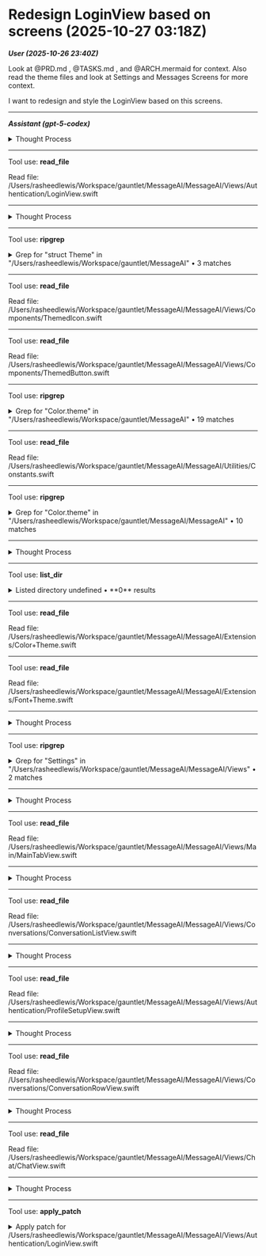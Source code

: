 <!-- Generated by SpecStory -->

<!-- cursor Session a97794a7-a7af-400e-a527-e50f66918887 (2025-10-27 03:18Z) -->

# Redesign LoginView based on screens (2025-10-27 03:18Z)

_**User (2025-10-26 23:40Z)**_

Look at @PRD.md , @TASKS.md , and @ARCH.mermaid for context. Also read the theme files and look at Settings and Messages Screens for more context.

I want to redesign and style the LoginView based on this screens.

---

_**Assistant (gpt-5-codex)**_

<think><details><summary>Thought Process</summary>**Preparing to redesign LoginView**</details></think>

---

Tool use: **read_file**

Read file: /Users/rasheedlewis/Workspace/gauntlet/MessageAI/MessageAI/Views/Authentication/LoginView.swift

---

<think><details><summary>Thought Process</summary>**Searching for theme files**</details></think>

---

Tool use: **ripgrep**

<details>
<summary>Grep for "struct Theme" in "/Users/rasheedlewis/Workspace/gauntlet/MessageAI" • 3 matches</summary>

Output mode: content


| File | Content | Line |
|------|------|------|
| `./MessageAI/Views/Main/MainTabView.swift` | `private struct ThemedToast: View \{` | L249 |
| `./MessageAI/Views/Components/ThemedIcon.swift` | `struct ThemedIcon: View \{` | L3 |
| `./MessageAI/Views/Components/ThemedButton.swift` | `struct ThemedButtonStyle: ButtonStyle \{` | L3 |


</details>

---

Tool use: **read_file**

Read file: /Users/rasheedlewis/Workspace/gauntlet/MessageAI/MessageAI/Views/Components/ThemedIcon.swift

---

Tool use: **read_file**

Read file: /Users/rasheedlewis/Workspace/gauntlet/MessageAI/MessageAI/Views/Components/ThemedButton.swift

---

Tool use: **ripgrep**

<details>
<summary>Grep for "Color.theme" in "/Users/rasheedlewis/Workspace/gauntlet/MessageAI" • 19 matches</summary>

Output mode: content


| File | Content | Line |
|------|------|------|
| `./MessageAI/Views/Group/GroupCreationView.swift` | `Color.theme.primaryVariant.ignoresSafeArea()` | L24 |
| `./MessageAI/Views/Group/GroupCreationView.swift` | `.toolbarBackground(Color.theme.primaryVariant, for: .navigationBar)` | L45 |
| `./MessageAI/Views/Group/GroupCreationView.swift` | `.foregroundStyle(Color.theme.accent)` | L50 |
| `./MessageAI/Views/Group/GroupCreationView.swift` | `.foregroundStyle(Color.theme.accent)` | L71 |
| `./MessageAI/Views/Group/GroupCreationView.swift` | `.shadow(color: Color.theme.accent.opacity(0.4), radius: 8)` | L72 |
| `./MessageAI/Views/Group/GroupCreationView.swift` | `.fill(Color.theme.accent.opacity(0.3))` | L74 |
| `./MessageAI/Views/Group/GroupCreationView.swift` | `.foregroundStyle(Color.theme.textOnPrimary.opacity(0.6))` | L86 |
| `./MessageAI/Views/Group/GroupCreationView.swift` | `.foregroundStyle(Color.theme.textOnPrimary)` | L92 |
| `./MessageAI/Views/Group/GroupCreationView.swift` | `.background(Color.theme.primaryVariant.opacity(0.4))` | L94 |
| `./MessageAI/Views/Group/GroupCreationView.swift` | `.fill(Color.theme.surface.opacity(0.2))` | L108 |
| `./MessageAI/Views/Group/GroupCreationView.swift` | `.stroke(Color.theme.accent.opacity(0.4), lineWidth: 2)` | L112 |
| `./MessageAI/Views/Group/GroupCreationView.swift` | `ThemedIcon(systemName: "photo", state: .custom(Color.theme.textOnPrimary.opacity(0.7), glow: false), size: 22)` | L122 |
| `./MessageAI/Views/Group/GroupCreationView.swift` | `.foregroundStyle(Color.theme.textOnPrimary)` | L129 |
| `./MessageAI/Views/Group/GroupCreationView.swift` | `.foregroundStyle(Color.theme.textOnPrimary.opacity(0.6))` | L132 |
| `./MessageAI/Views/Group/GroupCreationView.swift` | `ThemedIcon(systemName: "chevron.right", state: .custom(Color.theme.accent, glow: false), size: 16)` | L135 |
| `./MessageAI/Views/Group/GroupCreationView.swift` | `.background(Color.theme.primaryVariant.opacity(0.35))` | L138 |
| `./MessageAI/Views/Group/GroupCreationView.swift` | `.foregroundStyle(Color.theme.textOnPrimary.opacity(0.7))` | L153 |
| `./MessageAI/Views/Group/GroupCreationView.swift` | `.foregroundStyle(Color.theme.textOnPrimary.opacity(0.6))` | L158 |
| `./MessageAI/Views/Group/GroupCreationView.swift` | `.foregroundStyle(Color.theme.textOnPrimary)` | L170 |


</details>

---

Tool use: **read_file**

Read file: /Users/rasheedlewis/Workspace/gauntlet/MessageAI/MessageAI/Utilities/Constants.swift

---

Tool use: **ripgrep**

<details>
<summary>Grep for "Color.theme" in "/Users/rasheedlewis/Workspace/gauntlet/MessageAI/MessageAI" • 10 matches</summary>

Output mode: content


| File | Content | Line |
|------|------|------|
| `MessageAI/Views/Components/ThemedIcon.swift` | `return Color.theme.accent` | L19 |
| `MessageAI/Views/Components/ThemedIcon.swift` | `return Color.theme.disabled` | L21 |
| `MessageAI/Views/Components/ThemedIcon.swift` | `.fill(Color.theme.primaryVariant.opacity(0.12))` | L55 |
| `MessageAI/Views/Components/ThemedButton.swift` | `return Color.theme.textOnPrimary` | L30 |
| `MessageAI/Views/Components/ThemedButton.swift` | `return Color.theme.textOnSurface.opacity(0.6)` | L32 |
| `MessageAI/Views/Components/ThemedButton.swift` | `return Color.theme.secondary` | L34 |
| `MessageAI/Views/Components/ThemedButton.swift` | `return Color.theme.accent` | L36 |
| `MessageAI/Views/Components/ThemedButton.swift` | `Color.theme.secondary` | L44 |
| `MessageAI/Views/Components/ThemedButton.swift` | `Color.theme.disabled.opacity(0.3)` | L46 |
| `MessageAI/Views/Components/ThemedButton.swift` | `.stroke(Color.theme.secondary, lineWidth: 1)` | L59 |


</details>

---

<think><details><summary>Thought Process</summary>**Checking for theme files**</details></think>

---

Tool use: **list_dir**

<details>
            <summary>Listed directory undefined • **0** results</summary>
        
No results found
</details>

---

Tool use: **read_file**

Read file: /Users/rasheedlewis/Workspace/gauntlet/MessageAI/MessageAI/Extensions/Color+Theme.swift

---

Tool use: **read_file**

Read file: /Users/rasheedlewis/Workspace/gauntlet/MessageAI/MessageAI/Extensions/Font+Theme.swift

---

<think><details><summary>Thought Process</summary>**Searching for theme and settings files**</details></think>

---

Tool use: **ripgrep**

<details>
<summary>Grep for "Settings" in "/Users/rasheedlewis/Workspace/gauntlet/MessageAI/MessageAI/Views" • 2 matches</summary>

Output mode: files_with_matches


| File |
|------|
| `MessageAI/Views/Authentication/ProfileSetupView.swift` |
| `MessageAI/Views/Main/MainTabView.swift` |


</details>

---

<think><details><summary>Thought Process</summary>**Preparing to redesign LoginView**</details></think>

---

Tool use: **read_file**

Read file: /Users/rasheedlewis/Workspace/gauntlet/MessageAI/MessageAI/Views/Main/MainTabView.swift

---

<think><details><summary>Thought Process</summary>**Reviewing message screen components**</details></think>

---

Tool use: **read_file**

Read file: /Users/rasheedlewis/Workspace/gauntlet/MessageAI/MessageAI/Views/Conversations/ConversationListView.swift

---

<think><details><summary>Thought Process</summary>**Inspecting theme and design references**</details></think>

---

Tool use: **read_file**

Read file: /Users/rasheedlewis/Workspace/gauntlet/MessageAI/MessageAI/Views/Authentication/ProfileSetupView.swift

---

<think><details><summary>Thought Process</summary>**Searching for theme references**</details></think>

---

Tool use: **read_file**

Read file: /Users/rasheedlewis/Workspace/gauntlet/MessageAI/MessageAI/Views/Conversations/ConversationRowView.swift

---

<think><details><summary>Thought Process</summary>**Reviewing theme and UI components**</details></think>

---

Tool use: **read_file**

Read file: /Users/rasheedlewis/Workspace/gauntlet/MessageAI/MessageAI/Views/Chat/ChatView.swift

---

<think><details><summary>Thought Process</summary>**Designing enhanced login view**

I'm mapping out a sizable redesign of the LoginView in SwiftUI to align it visually and thematically with the app’s settings and messages screens, focusing on a layered dark gradient background, glassmorphism cards, and consistent theme colors. The plan involves restructuring the body to use a GeometryReader with a ZStack for the background and a ScrollView containing hero, features, buttons, and footer sections. I'll create new private view properties like `background`, `heroSection`, `loginCard`, and `footerSection`, define feature data models for highlights, and carefully customize buttons including SignInWithApple with thematic styles and loading indicators to maintain existing functionality while modernizing the UI cohesively.
**Redesigning login view UI**

This large chunk outlines a complete redesign of the LoginView in SwiftUI to match a dark, gradient-themed style consistent with other app screens. I’m planning multiple computed subviews like a gradient background with layered circles, a hero section with branded icon and tagline, a glass-effect login card containing feature highlights, sign-in buttons styled for Google and Apple, and a footer with terms text. I’m carefully updating button styles for loading state and accessibility, embedding progress indicators, and creating supporting structs like LoginFeature and LoginFeatureRow to showcase feature bullets. It’s all about a rich, layered UI that blends gradients, translucency, and consistent theming while preserving functionality and smooth animations. Next, I’ll compose the final SwiftUI code for this redesign.</details></think>

---

Tool use: **apply_patch**

<details>
        <summary>Apply patch for /Users/rasheedlewis/Workspace/gauntlet/MessageAI/MessageAI/Views/Authentication/LoginView.swift</summary>
      

```diff
*** Begin Patch
*** Update File: /Users/rasheedlewis/Workspace/gauntlet/MessageAI/MessageAI/Views/Authentication/LoginView.swift
@@
 struct LoginView: View {
     @ObservedObject var viewModel: AuthenticationViewModel
     @State private var isShowingAlert = false
 
     var body: some View {
-        VStack(spacing: 32) {
-            Spacer()
-            VStack(spacing: 12) {
-                ThemedIcon(systemName: "message", state: .active, size: 48)
-
-                Text("Welcome to MessageAI")
-                    .font(.theme.display)
-                    .multilineTextAlignment(.center)
-
-                Text("Manage every fan DM effortlessly with AI-powered assistants.")
-                    .font(.theme.body)
-                    .foregroundStyle(Color.theme.textOnSurface.opacity(0.7))
-                    .multilineTextAlignment(.center)
-            }
-
-            VStack(spacing: 16) {
-                Button {
-                    signInWithGoogle()
-                } label: {
-                    HStack {
-                        GoogleGlyph()
-                        Text("Continue with Google")
-                            .font(.theme.button)
-                    }
-                    .frame(maxWidth: .infinity)
-                }
-                .buttonStyle(viewModel.state == .loading ? .primaryDisabledThemed : .primaryThemed)
-                .disabled(viewModel.state == .loading)
-
-                SignInWithAppleButton(.signIn) { request in
-                    let appleRequest = AuthenticationService.shared.makeAppleIDRequest()
-                    request.requestedScopes = appleRequest.requestedScopes ?? []
-                    request.nonce = appleRequest.nonce
-                } onCompletion: { result in
-                    handleAppleCompletion(result: result)
-                }
-                .frame(height: 50)
-                .signInWithAppleButtonStyle(.whiteOutline)
-                .opacity(viewModel.state == .loading ? 0.6 : 1)
-                .overlay(
-                    RoundedRectangle(cornerRadius: 8, style: .continuous)
-                        .stroke(Color.theme.secondary.opacity(0.2), lineWidth: viewModel.state == .loading ? 1 : 0)
-                )
-                .allowsHitTesting(viewModel.state != .loading)
-            }
-
-            if viewModel.state == .loading {
-                ProgressView("Signing in…")
-                    .font(.theme.body)
-            }
-
-            Button {
-                // Future enhancement: show AI assistant support sheet
-            } label: {
-                Text("Need a hand? Ask AI")
-            }
-            .buttonStyle(.tertiaryThemed)
-            .padding(.top, 8)
-
-            Spacer()
-
-            Text("By continuing you agree to our Terms of Service and Privacy Policy.")
-                .font(.theme.caption)
-                .foregroundStyle(Color.theme.textOnSurface.opacity(0.6))
-                .multilineTextAlignment(.center)
-                .padding(.horizontal)
-        }
-        .padding(.horizontal, 24)
+        GeometryReader { proxy in
+            ZStack {
+                background
+
+                ScrollView(.vertical, showsIndicators: false) {
+                    VStack(spacing: 32) {
+                        heroSection
+                        signInCard
+                        Spacer(minLength: 12)
+                        footerSection
+                    }
+                    .frame(minHeight: proxy.size.height, alignment: .top)
+                    .padding(.horizontal, 24)
+                    .padding(.vertical, 32)
+                }
+            }
+        }
         .alert(isPresented: $isShowingAlert) {
             Alert(title: Text("Authentication Error"), message: Text(viewModel.error ?? "Unknown error"), dismissButton: .default(Text("OK")))
         }
         .onChange(of: viewModel.error) { _, error in
             isShowingAlert = error != nil
         }
+        .animation(.spring(response: 0.45, dampingFraction: 0.85, blendDuration: 0.25), value: viewModel.state)
     }
 
     private func signInWithGoogle() {
         guard let rootVC = UIApplication.shared.connectedScenes
             .compactMap({ ($0 as? UIWindowScene)?.keyWindow })
@@
     }
 }
 
 #Preview {
     LoginView(viewModel: AuthenticationViewModel())
 }
 
+private extension LoginView {
+    var background: some View {
+        ZStack {
+            LinearGradient(
+                colors: [Color.theme.primaryVariant, Color.theme.primary],
+                startPoint: .topLeading,
+                endPoint: .bottomTrailing
+            )
+
+            RadialGradient(
+                colors: [Color.theme.accent.opacity(0.35), Color.clear],
+                center: .topLeading,
+                startRadius: 20,
+                endRadius: 420
+            )
+
+            RadialGradient(
+                colors: [Color.theme.secondary.opacity(0.25), Color.clear],
+                center: .bottomTrailing,
+                startRadius: 40,
+                endRadius: 360
+            )
+
+            Circle()
+                .fill(Color.theme.accent.opacity(0.2))
+                .frame(width: 280, height: 280)
+                .blur(radius: 120)
+                .offset(x: -140, y: -220)
+
+            Circle()
+                .fill(Color.theme.secondary.opacity(0.18))
+                .frame(width: 260, height: 260)
+                .blur(radius: 140)
+                .offset(x: 180, y: 260)
+        }
+        .ignoresSafeArea()
+    }
+
+    var heroSection: some View {
+        VStack(spacing: 16) {
+            ZStack {
+                RoundedRectangle(cornerRadius: 32, style: .continuous)
+                    .fill(
+                        LinearGradient(
+                            colors: [Color.theme.accent.opacity(0.55), Color.theme.secondary.opacity(0.55)],
+                            startPoint: .topLeading,
+                            endPoint: .bottomTrailing
+                        )
+                    )
+                    .frame(width: 96, height: 96)
+                    .shadow(color: Color.theme.accent.opacity(0.45), radius: 28, x: 0, y: 18)
+                    .overlay(
+                        RoundedRectangle(cornerRadius: 32, style: .continuous)
+                            .stroke(Color.white.opacity(0.25), lineWidth: 1)
+                    )
+
+                ThemedIcon(systemName: "message.fill", state: .custom(Color.white, glow: false), size: 40)
+            }
+
+            Text("MessageAI")
+                .font(.theme.display)
+                .foregroundStyle(Color.white)
+                .shadow(color: Color.theme.accent.opacity(0.55), radius: 18, x: 0, y: 0)
+
+            Capsule()
+                .fill(Color.theme.accent.opacity(0.35))
+                .frame(width: 120, height: 4)
+                .shadow(color: Color.theme.accent.opacity(0.4), radius: 10, x: 0, y: 0)
+
+            Text("Creators finally get an inbox tailored for high-volume DM workflows—powered by multi-agent AI.")
+                .font(.theme.body)
+                .foregroundStyle(Color.white.opacity(0.82))
+                .multilineTextAlignment(.center)
+                .padding(.horizontal, 12)
+        }
+        .frame(maxWidth: .infinity)
+    }
+
+    var signInCard: some View {
+        VStack(alignment: .leading, spacing: 24) {
+            cardHeader
+            featureHighlightsSection
+            actionButtons
+            gradientDivider
+            supportButton
+        }
+        .padding(24)
+        .background(
+            RoundedRectangle(cornerRadius: 28, style: .continuous)
+                .fill(Color.white.opacity(0.05))
+                .background(
+                    RoundedRectangle(cornerRadius: 28, style: .continuous)
+                        .fill(Color.white.opacity(0.02))
+                        .blur(radius: 60)
+                )
+        )
+        .overlay(
+            RoundedRectangle(cornerRadius: 28, style: .continuous)
+                .stroke(Color.white.opacity(0.14), lineWidth: 1)
+        )
+        .shadow(color: Color.black.opacity(0.4), radius: 24, x: 0, y: 18)
+        .shadow(color: Color.theme.accent.opacity(0.3), radius: 50, x: 0, y: 0)
+    }
+
+    var cardHeader: some View {
+        VStack(alignment: .leading, spacing: 12) {
+            Text("Log in to unlock your AI inbox")
+                .font(.theme.subhead)
+                .foregroundStyle(Color.theme.textOnPrimary)
+
+            Text("Bring AI copilots into your DM flow to auto-sort fans, surface collabs, and escalate urgent moments in seconds.")
+                .font(.theme.caption)
+                .foregroundStyle(Color.theme.textOnPrimary.opacity(0.75))
+        }
+    }
+
+    var featureHighlightsSection: some View {
+        VStack(spacing: 14) {
+            ForEach(featureHighlights) { feature in
+                LoginFeatureRow(feature: feature)
+            }
+        }
+    }
+
+    var actionButtons: some View {
+        VStack(spacing: 14) {
+            Button {
+                signInWithGoogle()
+            } label: {
+                HStack(spacing: 12) {
+                    GoogleGlyph()
+
+                    VStack(alignment: .leading, spacing: 2) {
+                        Text("Continue with Google")
+                            .font(.theme.bodyMedium)
+                        Text("Use your creator or team account")
+                            .font(.theme.caption)
+                            .foregroundStyle(Color.theme.textOnPrimary.opacity(0.7))
+                    }
+
+                    Spacer()
+
+                    Image(systemName: "arrow.right")
+                        .font(.theme.caption)
+                        .foregroundStyle(Color.theme.textOnPrimary.opacity(0.6))
+                }
+                .frame(maxWidth: .infinity)
+            }
+            .buttonStyle(viewModel.state == .loading ? .primaryDisabledThemed : .primaryThemed)
+            .disabled(viewModel.state == .loading)
+
+            SignInWithAppleButton(.signIn) { request in
+                let appleRequest = AuthenticationService.shared.makeAppleIDRequest()
+                request.requestedScopes = appleRequest.requestedScopes ?? []
+                request.nonce = appleRequest.nonce
+            } onCompletion: { result in
+                handleAppleCompletion(result: result)
+            }
+            .frame(height: 52)
+            .frame(maxWidth: .infinity)
+            .signInWithAppleButtonStyle(.white)
+            .clipShape(RoundedRectangle(cornerRadius: 12, style: .continuous))
+            .overlay(
+                RoundedRectangle(cornerRadius: 12, style: .continuous)
+                    .stroke(Color.white.opacity(0.2), lineWidth: 1)
+            )
+            .opacity(viewModel.state == .loading ? 0.7 : 1)
+            .allowsHitTesting(viewModel.state != .loading)
+
+            if viewModel.state == .loading {
+                ProgressView("Signing in…")
+                    .font(.theme.caption)
+                    .foregroundStyle(Color.theme.textOnPrimary.opacity(0.8))
+                    .tint(Color.theme.accent)
+            }
+        }
+    }
+
+    var gradientDivider: some View {
+        Rectangle()
+            .fill(
+                LinearGradient(
+                    colors: [Color.white.opacity(0.0), Color.white.opacity(0.25), Color.white.opacity(0.0)],
+                    startPoint: .leading,
+                    endPoint: .trailing
+                )
+            )
+            .frame(height: 1)
+            .padding(.top, 8)
+    }
+
+    var supportButton: some View {
+        Button {
+            // Future enhancement: show AI assistant support sheet
+        } label: {
+            HStack(alignment: .center, spacing: 14) {
+                Image(systemName: "sparkles")
+                    .font(.theme.captionMedium)
+                    .foregroundStyle(Color.theme.accent)
+                    .frame(width: 34, height: 34)
+                    .background(
+                        RoundedRectangle(cornerRadius: 12, style: .continuous)
+                            .fill(Color.theme.accent.opacity(0.16))
+                    )
+
+                VStack(alignment: .leading, spacing: 4) {
+                    Text("Need a hand? Ask AI")
+                        .font(.theme.bodyMedium)
+                        .foregroundStyle(Color.theme.accent)
+                    Text("Let the assistant walk you through setup")
+                        .font(.theme.caption)
+                        .foregroundStyle(Color.theme.textOnPrimary.opacity(0.65))
+                }
+
+                Spacer()
+
+                Image(systemName: "arrow.up.right")
+                    .font(.theme.captionMedium)
+                    .foregroundStyle(Color.theme.accent.opacity(0.8))
+            }
+            .padding(.horizontal, 14)
+            .padding(.vertical, 12)
+            .background(
+                RoundedRectangle(cornerRadius: 18, style: .continuous)
+                    .fill(Color.theme.accent.opacity(0.12))
+                    .overlay(
+                        RoundedRectangle(cornerRadius: 18, style: .continuous)
+                            .stroke(Color.theme.accent.opacity(0.25), lineWidth: 1)
+                    )
+            )
+            .shadow(color: Color.theme.accent.opacity(0.25), radius: 16, x: 0, y: 10)
+        }
+        .buttonStyle(.plain)
+    }
+
+    var footerSection: some View {
+        VStack(spacing: 16) {
+            Text("By continuing you agree to our Terms of Service and Privacy Policy.")
+                .font(.theme.caption)
+                .foregroundStyle(Color.white.opacity(0.65))
+                .multilineTextAlignment(.center)
+                .padding(.horizontal, 16)
+        }
+        .frame(maxWidth: .infinity)
+    }
+
+    var featureHighlights: [LoginFeature] {
+        [
+            .init(
+                icon: "wand.and.stars",
+                title: "AI triages every DM",
+                subtitle: "Categorize fans, business leads, spam, and urgent messages instantly.",
+                tint: Color.theme.accent
+            ),
+            .init(
+                icon: "bolt.horizontal.circle",
+                title: "Respond in your voice",
+                subtitle: "Draft authentic replies with creator-specific tone and style guidance.",
+                tint: Color.theme.secondary
+            ),
+            .init(
+                icon: "chart.bar.xaxis",
+                title: "Surface what matters",
+                subtitle: "Prioritize collaborations, sentiment shifts, and high-value conversations.",
+                tint: Color(red: 0.42, green: 0.82, blue: 0.68)
+            )
+        ]
+    }
+}
+
+private struct LoginFeature: Identifiable {
+    let id = UUID()
+    let icon: String
+    let title: String
+    let subtitle: String
+    let tint: Color
+}
+
+private struct LoginFeatureRow: View {
+    let feature: LoginFeature
+
+    var body: some View {
+        HStack(alignment: .top, spacing: 14) {
+            ZStack {
+                RoundedRectangle(cornerRadius: 12, style: .continuous)
+                    .fill(feature.tint.opacity(0.18))
+                    .overlay(
+                        RoundedRectangle(cornerRadius: 12, style: .continuous)
+                            .stroke(feature.tint.opacity(0.45), lineWidth: 1)
+                    )
+                    .frame(width: 42, height: 42)
+                    .shadow(color: feature.tint.opacity(0.35), radius: 10, x: 0, y: 6)
+
+                Image(systemName: feature.icon)
+                    .font(.theme.captionMedium)
+                    .foregroundStyle(feature.tint)
+            }
+
+            VStack(alignment: .leading, spacing: 4) {
+                Text(feature.title)
+                    .font(.theme.bodyMedium)
+                    .foregroundStyle(Color.theme.textOnPrimary)
+                Text(feature.subtitle)
+                    .font(.theme.caption)
+                    .foregroundStyle(Color.theme.textOnPrimary.opacity(0.7))
+            }
+
+            Spacer(minLength: 0)
+        }
+    }
+}
+
 private struct GoogleGlyph: View {
     var body: some View {
         ZStack {
             Circle()
                 .fill(Color.white)
*** End Patch
```

---

Tool use: **ripgrep**

<details>
<summary>Grep for "TODO" in "/Users/rasheedlewis/Workspace/gauntlet/MessageAI/MessageAI/Views/Authentication/LoginView.swift" • 0 matches</summary>

Output mode: content


_No matches found_

</details>

---

Tool use: **read_file**

Read file: /Users/rasheedlewis/Workspace/gauntlet/MessageAI/MessageAI/Views/Authentication/LoginView.swift

---

<think><details><summary>Thought Process</summary>**Reviewing theme and style integration for LoginView**</details></think>

---

- Rebuilt `LoginView` into a gradient-backed, scrollable layout with a hero intro, glassmorphism sign-in card, and themed footer aligned to settings/messages styling.
- Added feature highlight rows plus richer Google/Apple sign-in treatments, progress feedback, and an AI support button to mirror the app’s assistant-forward voice.

```100:146:MessageAI/Views/Authentication/LoginView.swift
    var heroSection: some View {
        VStack(spacing: 16) {
            ZStack {
                RoundedRectangle(cornerRadius: 32, style: .continuous)
                    .fill(
                        LinearGradient(
                            colors: [Color.theme.accent.opacity(0.55), Color.theme.secondary.opacity(0.55)],
                            startPoint: .topLeading,
                            endPoint: .bottomTrailing
                        )
                    )
                    .frame(width: 96, height: 96)
                    .shadow(color: Color.theme.accent.opacity(0.45), radius: 28, x: 0, y: 18)
                    .overlay(
                        RoundedRectangle(cornerRadius: 32, style: .continuous)
                            .stroke(Color.white.opacity(0.25), lineWidth: 1)
                    )

                ThemedIcon(systemName: "message.fill", state: .custom(Color.white, glow: false), size: 40)
            }

            Text("MessageAI")
                .font(.theme.display)
                .foregroundStyle(Color.white)
                .shadow(color: Color.theme.accent.opacity(0.55), radius: 18, x: 0, y: 0)

            Capsule()
                .fill(Color.theme.accent.opacity(0.35))
                .frame(width: 120, height: 4)
                .shadow(color: Color.theme.accent.opacity(0.4), radius: 10, x: 0, y: 0)

            Text("Creators finally get an inbox tailored for high-volume DM workflows—powered by multi-agent AI.")
                .font(.theme.body)
                .foregroundStyle(Color.white.opacity(0.82))
                .multilineTextAlignment(.center)
                .padding(.horizontal, 12)
        }
        .frame(maxWidth: .infinity)
    }
```

Next: preview the login screen in Xcode/SwiftUI canvas to verify the gradients, shadows, and button states across light/dark modes.

---

